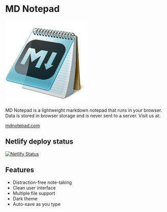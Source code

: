 # MD Notepad

![](icon.png)

MD Notepad is a lightweight markdown notepad that runs in your browser. Data is stored in browser storage and is never sent to a server. Visit us at:

[mdnotepad.com](https://www.mdnotepad.com/)

## Netlify deploy status

[![Netlify Status](https://api.netlify.com/api/v1/badges/9c457d40-1f37-4034-9e1d-b113acc19bf4/deploy-status)](https://app.netlify.com/sites/md-notepad/deploys)

## Features

- Distraction-free note-taking
- Clean user interface
- Multiple file support
- Dark theme
- Auto-save as you type